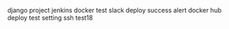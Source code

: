 django project jenkins docker test
slack deploy success alert
docker hub deploy test setting
ssh test18
